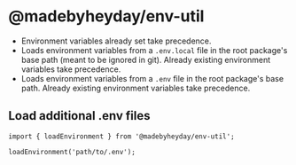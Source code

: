 # @madebyheyday/env-util

- Environment variables already set take precedence.
- Loads environment variables from a `.env.local` file in the root package's base path (meant to be ignored in git). Already existing environment variables take precedence.
- Loads environment variables from a `.env` file in the root package's base path. Already existing environment variables take precedence.

## Load additional .env files

```
import { loadEnvironment } from '@madebyheyday/env-util';

loadEnvironment('path/to/.env');
```
